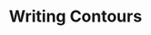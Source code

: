 ---
word: "true"

types: "word"

title: "Writing Contours"

categories: ['']

tags: ['Writing', 'Contours']

arabic: 'المنحنيات المناظرة لمسار الكتابة'

arexps: []

enwords: ['Writing Contours']

enexps: []

arlexicons: 'ح'

enlexicons: 'W'

authors: ['Ruqayya Roshdy']

translators: ['X']

citations: 'تطبيقات أساسية في المعالجة الآلية للغة العربية'

sources: 'مركز الملك عبدالله بن عبدالعزيز الدولي لخدمة اللغة العربية'

slug: ""
---